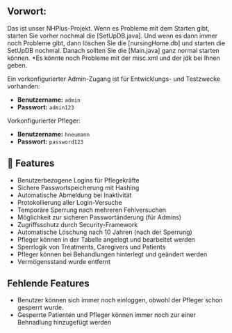 ## Vorwort:

Das ist unser NHPlus-Projekt. 
Wenn es Probleme mit dem Starten gibt, starten Sie vorher nochmal die [SetUpDB.java].
Und wenn es dann immer noch Probleme gibt, dann löschen Sie die [nursingHome.db] und starten die SetUpDB nochmal.
Danach sollten Sie die [Main.java] ganz normal starten können.
*Es könnte noch Probleme mit der misc.xml und der jdk bei Ihnen geben.

Ein vorkonfigurierter Admin-Zugang ist für Entwicklungs- und Testzwecke vorhanden:

- **Benutzername:** `admin`
- **Passwort:** `admin123`

Vorkonfigurierter Pfleger:

- **Benutzername:** `hneumann`
- **Passwort:** `password123`

## 🔐 Features

- Benutzerbezogene Logins für Pflegekräfte
- Sichere Passwortspeicherung mit Hashing
- Automatische Abmeldung bei Inaktivität
- Protokollierung aller Login-Versuche
- Temporäre Sperrung nach mehreren Fehlversuchen
- Möglichkeit zur sicheren Passwortänderung (für Admins)
- Zugriffsschutz durch Security-Framework
- Automatische Löschung nach 10 Jahren (nach der Sperrung)
- Pfleger können in der Tabelle angelegt und bearbeitet werden
- Sperrlogik von Treatments, Caregivers und Patients
- Pfleger können bei Behandlungen hinterlegt und geändert werden
- Vermögensstand wurde entfernt


## Fehlende Features

-  Benutzer können sich immer noch einloggen, obwohl der Pfleger schon gesperrt wurde.
-  Gesperrte Patienten und Pfleger können immer noch zur einer Behnadlung hinzugefügt werden

